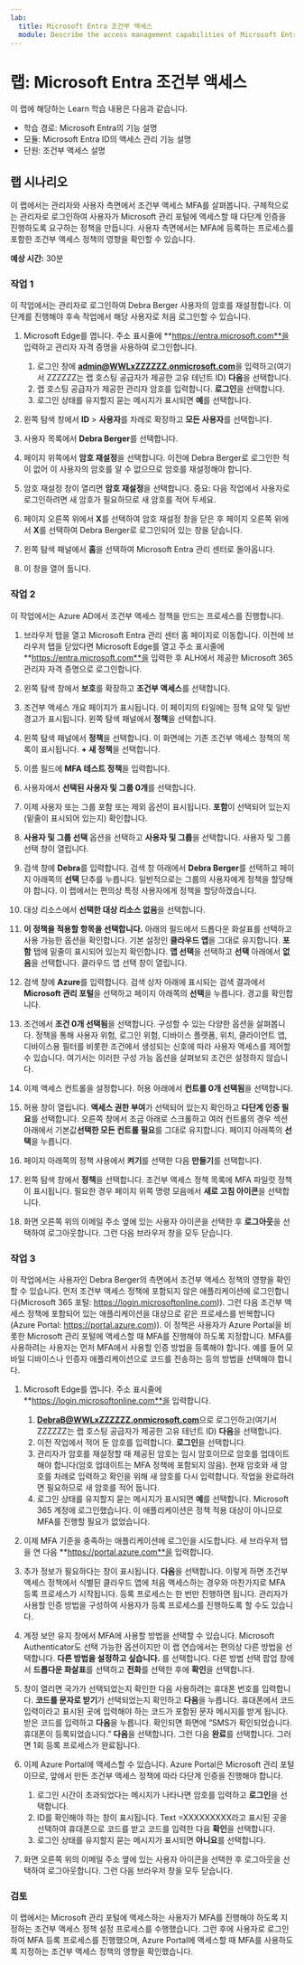 ```yaml
---
lab:
  title: Microsoft Entra 조건부 액세스
  module: Describe the access management capabilities of Microsoft Entra ID
---
```


# 랩: Microsoft Entra 조건부 액세스

이 랩에 해당하는 Learn 학습 내용은 다음과 같습니다.

- 학습 경로: Microsoft Entra의 기능 설명
- 모듈: Microsoft Entra ID의 액세스 관리 기능 설명
- 단원: 조건부 액세스 설명

## 랩 시나리오

이 랩에서는 관리자와 사용자 측면에서 조건부 액세스 MFA를 살펴봅니다.  구체적으로는 관리자로 로그인하여 사용자가 Microsoft 관리 포털에 액세스할 때 다단계 인증을 진행하도록 요구하는 정책을 만듭니다.  사용자 측면에서는 MFA에 등록하는 프로세스를 포함한 조건부 액세스 정책의 영향을 확인할 수 있습니다.

**예상 시간:** 30분

### 작업 1

이 작업에서는 관리자로 로그인하여 Debra Berger 사용자의 암호를 재설정합니다.  이 단계를 진행해야 후속 작업에서 해당 사용자로 처음 로그인할 수 있습니다.

1. Microsoft Edge를 엽니다.  주소 표시줄에 **https://entra.microsoft.com**을 입력하고 관리자 자격 증명을 사용하여 로그인합니다.
    1. 로그인 창에 **admin@WWLxZZZZZZ.onmicrosoft.com**을 입력하고(여기서 ZZZZZZ는 랩 호스팅 공급자가 제공한 고유 테넌트 ID) **다음**을 선택합니다.
    1. 랩 호스팅 공급자가 제공한 관리자 암호를 입력합니다. **로그인**을 선택합니다.
    1. 로그인 상태를 유지할지 묻는 메시지가 표시되면 **예**를 선택합니다.

1. 왼쪽 탐색 창에서 **ID** > **사용자**를 차례로 확장하고 **모든 사용자**를 선택합니다.

1. 사용자 목록에서 **Debra Berger**를 선택합니다.

1. 페이지 위쪽에서 **암호 재설정**을 선택합니다. 이전에 Debra Berger로 로그인한 적이 없어 이 사용자의 암호를 알 수 없으므로 암호를 재설정해야 합니다.

1. 암호 재설정 창이 열리면 **암호 재설정**을 선택합니다.  중요: 다음 작업에서 사용자로 로그인하려면 새 암호가 필요하므로 새 암호를 적어 두세요.

1. 페이지 오른쪽 위에서 **X**를 선택하여 암호 재설정 창을 닫은 후 페이지 오른쪽 위에서 **X**를 선택하여 Debra Berger로 로그인되어 있는 창을 닫습니다.

1. 왼쪽 탐색 패널에서 **홈**을 선택하여 Microsoft Entra 관리 센터로 돌아옵니다.

1. 이 창을 열어 둡니다.

### 작업 2

이 작업에서는 Azure AD에서 조건부 액세스 정책을 만드는 프로세스를 진행합니다.

1. 브라우저 탭을 열고 Microsoft Entra 관리 센터 홈 페이지로 이동합니다.   이전에 브라우저 탭을 닫았다면 Microsoft Edge를 열고 주소 표시줄에 **https://entra.microsoft.com**을 입력한 후 ALH에서 제공한 Microsoft 365 관리자 자격 증명으로 로그인합니다.

1. 왼쪽 탐색 창에서 **보호**를 확장하고 **조건부 액세스**를 선택합니다.

1. 조건부 액세스 개요 페이지가 표시됩니다.  이 페이지의 타일에는 정책 요약 및 일반 경고가 표시됩니다.  왼쪽 탐색 패널에서 **정책**을 선택합니다.

1. 왼쪽 탐색 패널에서 **정책**을 선택합니다. 이 화면에는 기존 조건부 액세스 정책의 목록이 표시됩니다. **+ 새 정책**을 선택합니다.

1. 이름 필드에 **MFA 테스트 정책**을 입력합니다.

1. 사용자에서 **선택된 사용자 및 그룹 0개**를 선택합니다.

1. 이제 사용자 또는 그룹 포함 또는 제외 옵션이 표시됩니다.  **포함**이 선택되어 있는지(밑줄이 표시되어 있는지) 확인합니다.

1. **사용자 및 그룹 선택** 옵션을 선택하고 **사용자 및 그룹**을 선택합니다.  사용자 및 그룹 선택 창이 열립니다.  

1. 검색 창에 **Debra**를 입력합니다.  검색 창 아래에서 **Debra Berger**를 선택하고 페이지 아래쪽의 **선택** 단추를 누릅니다.  일반적으로는 그룹의 사용자에게 정책을 할당해야 합니다.  이 랩에서는 편의상 특정 사용자에게 정책을 할당하겠습니다.

1. 대상 리소스에서 **선택한 대상 리소스 없음**을 선택합니다.

1. **이 정책을 적용할 항목을 선택합니다.** 아래의 필드에서 드롭다운 화살표를 선택하고 사용 가능한 옵션을 확인합니다.  기본 설정인 **클라우드 앱**을 그대로 유지합니다.  **포함** 탭에 밑줄이 표시되어 있는지 확인합니다.  **앱 선택**을 선택하고 **선택** 아래에서 **없음**을 선택합니다.  클라우드 앱 선택 창이 열립니다.

1. 검색 창에 **Azure**를 입력합니다.  검색 상자 아래에 표시되는 검색 결과에서 **Microsoft 관리 포털**을 선택하고 페이지 아래쪽의 **선택**을 누릅니다.  경고를 확인합니다.  

1. 조건에서 **조건 0개 선택됨**을 선택합니다.  구성할 수 있는 다양한 옵션을 살펴봅니다.  정책을 통해 사용자 위험, 로그인 위험, 디바이스 플랫폼, 위치, 클라이언트 앱, 디바이스용 필터를 비롯한 조건에서 생성되는 신호에 따라 사용자 액세스를 제어할 수 있습니다.  여기서는 이러한 구성 가능 옵션을 살펴보되 조건은 설정하지 않습니다.

1. 이제 액세스 컨트롤을 설정합니다.  허용 아래에서 **컨트롤 0개 선택됨**을 선택합니다.

1. 허용 창이 열립니다.  **액세스 권한 부여**가 선택되어 있는지 확인하고 **다단계 인증 필요**를 선택합니다. 오른쪽 창에서 조금 아래로 스크롤하고 여러 컨트롤의 경우 섹션 아래에서 기본값**선택한 모든 컨트롤 필요**를 그대로 유지합니다.  페이지 아래쪽의 **선택**을 누릅니다.

1. 페이지 아래쪽의 정책 사용에서 **켜기**를 선택한 다음 **만들기**를 선택합니다.

1. 왼쪽 탐색 창에서 **정책**을 선택합니다. 조건부 액세스 정책 목록에 MFA 파일럿 정책이 표시됩니다. 필요한 경우 페이지 위쪽 명령 모음에서 **새로 고침 아이콘**을 선택합니다.

1. 화면 오른쪽 위의 이메일 주소 옆에 있는 사용자 아이콘을 선택한 후 **로그아웃**을 선택하여 로그아웃합니다. 그런 다음 브라우저 창을 모두 닫습니다.

### 작업 3

이 작업에서는 사용자인 Debra Berger의 측면에서 조건부 액세스 정책의 영향을 확인할 수 있습니다. 먼저 조건부 액세스 정책에 포함되지 않은 애플리케이션에 로그인합니다(Microsoft 365 포털: https://login.microsoftonline.com)).  그런 다음 조건부 액세스 정책에 포함되어 있는 애플리케이션을 대상으로 같은 프로세스를 반복합니다(Azure Portal: https://portal.azure.com)).  이 정책은 사용자가 Azure Portal을 비롯한 Microsoft 관리 포털에 액세스할 때 MFA를 진행해야 하도록 지정합니다.  MFA를 사용하려는 사용자는 먼저 MFA에서 사용할 인증 방법을 등록해야 합니다. 예를 들어 모바일 디바이스나 인증자 애플리케이션으로 코드를 전송하는 등의 방법을 선택해야 합니다.

1. Microsoft Edge를 엽니다.  주소 표시줄에 **https://login.microsoftonline.com**을 입력합니다.
    1. **DebraB@WWLxZZZZZZ.onmicrosoft.com**으로 로그인하고(여기서 ZZZZZZ는 랩 호스팅 공급자가 제공한 고유 테넌트 ID) **다음**을 선택합니다.
    1. 이전 작업에서 적어 둔 암호를 입력합니다. **로그인**을 선택합니다.
    1. 관리자가 암호를 재설정할 때 제공된 암호는 임시 암호이므로 암호를 업데이트해야 합니다(암호 업데이트는 MFA 정책에 포함되지 않음). 현재 암호와 새 암호를 차례로 입력하고 확인을 위해 새 암호를 다시 입력합니다.  작업을 완료하려면 필요하므로 새 암호를 적어 둡니다.
    1. 로그인 상태를 유지할지 묻는 메시지가 표시되면 **예**를 선택합니다.  Microsoft 365 계정에 로그인했습니다. 이 애플리케이션은 정책 적용 대상이 아니므로 MFA를 진행할 필요가 없었습니다.

1. 이제 MFA 기준을 충족하는 애플리케이션에 로그인을 시도합니다. 새 브라우저 탭을 연 다음 **https://portal.azure.com**을 입력합니다.

1. 추가 정보가 필요하다는 창이 표시됩니다.  **다음**을 선택합니다.  이렇게 하면 조건부 액세스 정책에서 식별된 클라우드 앱에 처음 액세스하는 경우와 마찬가지로 MFA 등록 프로세스가 시작됩니다.  등록 프로세스는 한 번만 진행하면 됩니다.   관리자가 사용할 인증 방법을 구성하여 사용자가 등록 프로세스를 진행하도록 할 수도 있습니다.

1. 계정 보안 유지 창에서 MFA에 사용할 방법을 선택할 수 있습니다.  Microsoft Authenticator도 선택 가능한 옵션이지만 이 랩 연습에서는 편의상 다른 방법을 선택합니다.  **다른 방법을 설정하고 싶습니다.** 를 선택합니다.  다른 방법 선택 팝업 창에서 **드롭다운 화살표**를 선택하고 **전화**를 선택한 후에 **확인**을 선택합니다.

1. 창이 열리면 국가가 선택되었는지 확인한 다음 사용하려는 휴대폰 번호를 입력합니다.  **코드를 문자로 받기**가 선택되었는지 확인하고 **다음**을 누릅니다.  휴대폰에서 코드 입력이라고 표시된 곳에 입력해야 하는 코드가 포함된 문자 메시지를 받게 됩니다.  받은 코드를 입력하고 **다음**을 누릅니다.  확인되면 화면에 “SMS가 확인되었습니다. 휴대폰이 등록되었습니다.”  **다음**을 선택합니다. 그런 다음 **완료**를 선택합니다.  그러면 1회 등록 프로세스가 완료됩니다.

1. 이제 Azure Portal에 액세스할 수 있습니다.  Azure Portal은 Microsoft 관리 포털이므로, 앞에서 만든 조건부 액세스 정책에 따라 다단계 인증을 진행해야 합니다.  
    1. 로그인 시간이 초과되었다는 메시지가 나타나면 암호를 입력하고 **로그인**을 선택합니다.
    1. ID를 확인해야 하는 창이 표시됩니다.  Text =XXXXXXXXX라고 표시된 곳을 선택하여 휴대폰으로 코드를 받고 코드를 입력한 다음 **확인**을 선택합니다.
    1. 로그인 상태를 유지할지 묻는 메시지가 표시되면 **아니요**를 선택합니다.

1. 화면 오른쪽 위의 이메일 주소 옆에 있는 사용자 아이콘을 선택한 후 로그아웃을 선택하여 로그아웃합니다. 그런 다음 브라우저 창을 모두 닫습니다.

### 검토

이 랩에서는 Microsoft 관리 포털에 액세스하는 사용자가 MFA를 진행해야 하도록 지정하는 조건부 액세스 정책 설정 프로세스를 수행했습니다.  그런 후에 사용자로 로그인하여 MFA 등록 프로세스를 진행했으며, Azure Portal에 액세스할 때 MFA를 사용하도록 지정하는 조건부 액세스 정책의 영향을 확인했습니다.
